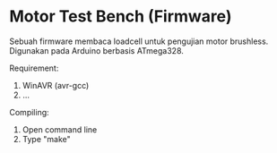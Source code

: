 # Motor Test Bench (Firmware)

Sebuah firmware membaca loadcell untuk pengujian motor brushless.
Digunakan pada Arduino berbasis ATmega328.

Requirement:
1. WinAVR (avr-gcc)
2. ...

Compiling:
1. Open command line
2. Type "make"
